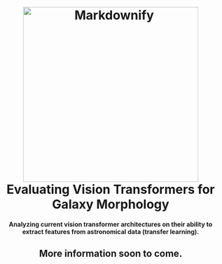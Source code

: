 
<h1 align="center">
  <br>
  <img src="https://www.esa.int/var/esa/storage/images/esa_multimedia/videos/2013/11/guide_to_our_galaxy/13409760-3-eng-GB/Guide_to_our_Galaxy_pillars.png" alt="Markdownify" width="400">
  <br>
  Evaluating Vision Transformers for Galaxy Morphology
  <br>
</h1>

<h4 align="center">Analyzing current vision transformer architectures on their ability to extract features from astronomical data (transfer learning).</h4>

<h2 align="center">More information soon to come.</h2>
